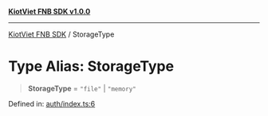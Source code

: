 [**KiotViet FNB SDK v1.0.0**](../README.md)

***

[KiotViet FNB SDK](../README.md) / StorageType

# Type Alias: StorageType

> **StorageType** = `"file"` \| `"memory"`

Defined in: [auth/index.ts:6](https://github.com/doivjpxx/kiotviet-fnb-sdk/blob/bcbd7df6deab54bfd1409ee101bd2b627620e9ef/src/auth/index.ts#L6)
